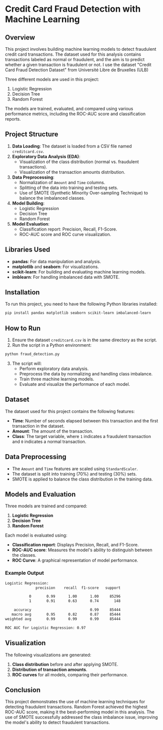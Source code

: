 # Credit Card Fraud Detection with Machine Learning

## Overview

This project involves building machine learning models to detect fraudulent credit card transactions. The dataset used for this analysis contains transactions labeled as normal or fraudulent, and the aim is to predict whether a given transaction is fraudulent or not. I use the dataset "Credit Card Fraud Detection Dataset" from Université Libre de Bruxelles (ULB)

Three different models are used in this project:
1. Logistic Regression
2. Decision Tree
3. Random Forest

The models are trained, evaluated, and compared using various performance metrics, including the ROC-AUC score and classification reports.

## Project Structure

1. **Data Loading**: The dataset is loaded from a CSV file named `creditcard.csv`.
2. **Exploratory Data Analysis (EDA)**: 
   - Visualization of the class distribution (normal vs. fraudulent transactions).
   - Visualization of the transaction amounts distribution.
3. **Data Preprocessing**:
   - Normalization of `Amount` and `Time` columns.
   - Splitting of the data into training and testing sets.
   - Use of SMOTE (Synthetic Minority Over-sampling Technique) to balance the imbalanced classes.
4. **Model Building**: 
   - Logistic Regression
   - Decision Tree
   - Random Forest
5. **Model Evaluation**: 
   - Classification report: Precision, Recall, F1-Score.
   - ROC-AUC score and ROC curve visualization.

## Libraries Used

- **pandas**: For data manipulation and analysis.
- **matplotlib** and **seaborn**: For visualizations.
- **scikit-learn**: For building and evaluating machine learning models.
- **imblearn**: For handling imbalanced data with SMOTE.

## Installation

To run this project, you need to have the following Python libraries installed:

```bash
pip install pandas matplotlib seaborn scikit-learn imbalanced-learn
```

## How to Run

1. Ensure the dataset `creditcard.csv` is in the same directory as the script.
2. Run the script in a Python environment:

```bash
python fraud_detection.py
```

3. The script will:
   - Perform exploratory data analysis.
   - Preprocess the data by normalizing and handling class imbalance.
   - Train three machine learning models.
   - Evaluate and visualize the performance of each model.

## Dataset

The dataset used for this project contains the following features:
- **Time**: Number of seconds elapsed between this transaction and the first transaction in the dataset.
- **Amount**: The amount of the transaction.
- **Class**: The target variable, where `1` indicates a fraudulent transaction and `0` indicates a normal transaction.

## Data Preprocessing

- The `Amount` and `Time` features are scaled using `StandardScaler`.
- The dataset is split into training (70%) and testing (30%) sets.
- SMOTE is applied to balance the class distribution in the training data.

## Models and Evaluation

Three models are trained and compared:
1. **Logistic Regression**
2. **Decision Tree**
3. **Random Forest**

Each model is evaluated using:
- **Classification report**: Displays Precision, Recall, and F1-Score.
- **ROC-AUC score**: Measures the model's ability to distinguish between the classes.
- **ROC Curve**: A graphical representation of model performance.

### Example Output

```bash
Logistic Regression:
              precision    recall  f1-score   support

           0       0.99      1.00      1.00     85296
           1       0.91      0.63      0.74       148

    accuracy                           0.99     85444
   macro avg       0.95      0.82      0.87     85444
weighted avg       0.99      0.99      0.99     85444

ROC AUC for Logistic Regression: 0.97
```

## Visualization

The following visualizations are generated:
1. **Class distribution** before and after applying SMOTE.
2. **Distribution of transaction amounts**.
3. **ROC curves** for all models, comparing their performance.

## Conclusion

This project demonstrates the use of machine learning techniques for detecting fraudulent transactions. Random Forest achieved the highest ROC-AUC score, making it the best-performing model in this analysis. The use of SMOTE successfully addressed the class imbalance issue, improving the model's ability to detect fraudulent transactions.
